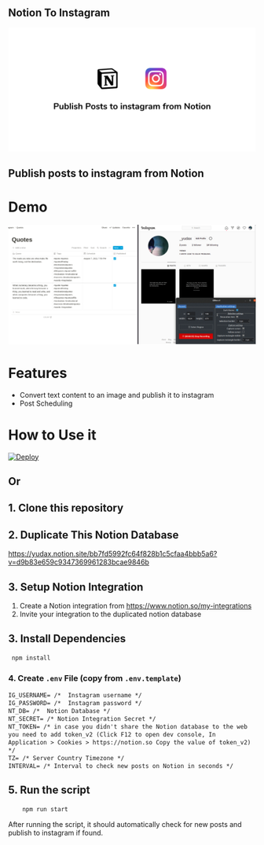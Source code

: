 ## Notion To Instagram

![instagram](./thumbnail.png)

## Publish posts to instagram from Notion

# Demo

![demo](./demo.gif)

# Features

- Convert text content to an image and publish it to instagram
- Post Scheduling

# How to Use it

[![Deploy](https://www.herokucdn.com/deploy/button.svg)](https://heroku.com/deploy?template=https://github.com/yudax42/notion-instagram)

## Or

## 1. Clone this repository

## 2. Duplicate This Notion Database

https://yudax.notion.site/bb7fd5992fc64f828b1c5cfaa4bbb5a6?v=d9b83e659c9347369961283bcae9846b

## 3. Setup Notion Integration

1. Create a Notion integration from https://www.notion.so/my-integrations
2. Invite your integration to the duplicated notion database

## 3. Install Dependencies

```bash
 npm install
```

### 4. Create `.env` File (copy from `.env.template`)

```
IG_USERNAME= /*  Instagram username */
IG_PASSWORD= /*  Instagram password */
NT_DB= /*  Notion Database */
NT_SECRET= /* Notion Integration Secret */
NT_TOKEN= /* in case you didn't share the Notion database to the web you need to add token_v2 (Click F12 to open dev console, In Application > Cookies > https://notion.so Copy the value of token_v2) */
TZ= /* Server Country Timezone */
INTERVAL= /* Interval to check new posts on Notion in seconds */
```

## 5. Run the script

```bash
    npm run start
```

After running the script, it should automatically check for new posts and publish to instagram if found.
